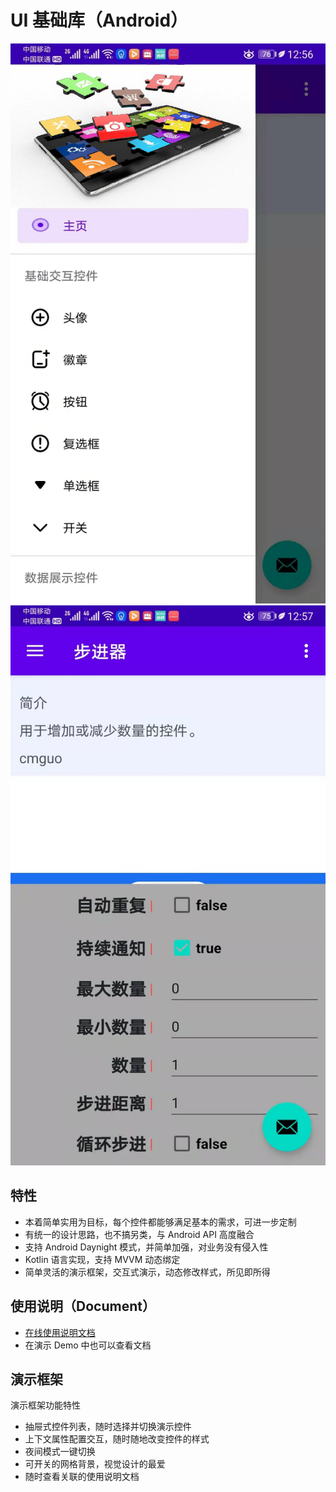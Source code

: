 # UI 基础库（Android）

![image](images/Navigation.jpg) ![image](images/StylesEdit.jpg)

## 特性
- 本着简单实用为目标，每个控件都能够满足基本的需求，可进一步定制
- 有统一的设计思路，也不搞另类，与 Android API 高度融合
- 支持 Android Daynight 模式，并简单加强，对业务没有侵入性
- Kotlin 语言实现，支持 MVVM 动态绑定
- 简单灵活的演示框架，交互式演示，动态修改样式，所见即所得

## 使用说明（Document）
- [在线使用说明文档](docs/Library.md)
- 在演示 Demo 中也可以查看文档

## 演示框架
演示框架功能特性
- 抽屉式控件列表，随时选择并切换演示控件
- 上下文属性配置交互，随时随地改变控件的样式
- 夜间模式一键切换
- 可开关的网格背景，视觉设计的最爱
- 随时查看关联的使用说明文档
